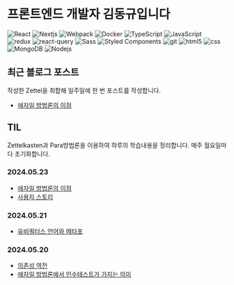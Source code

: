 
# 프론트엔드 개발자 김동규입니다

<p>
  <img alt="React" src="https://img.shields.io/badge/-React-45b8d8?style=flat-square&logo=react&logoColor=white" />
  <img alt="Nextjs" src="https://img.shields.io/badge/-Next.js-000000?style=flat-square&logo=Next.js&logoColor=white" />
  <img alt="Webpack" src="https://img.shields.io/badge/-Webpack-8DD6F9?style=flat-square&logo=webpack&logoColor=white" /> 
  <img alt="Docker" src="https://img.shields.io/badge/-Docker-46a2f1?style=flat-square&logo=docker&logoColor=white" />
  <img alt="TypeScript" src="https://img.shields.io/badge/-TypeScript-007ACC?style=flat-square&logo=typescript&logoColor=white" />
  <img alt="JavaScript" src="https://img.shields.io/badge/-JavaScript-F7DF1E?style=flat-square&logo=javaScript&logoColor=white" />
  <img alt="redux" src="https://img.shields.io/badge/-Redux-764ABC?style=flat-square&logo=redux&logoColor=white" />
  <img alt="react-query" src="https://img.shields.io/badge/-React Query-FF4154?style=flat-square&logo=React Query&logoColor=white" />
  <img alt="Sass" src="https://img.shields.io/badge/-Sass-CC6699?style=flat-square&logo=sass&logoColor=white" />
  <img alt="Styled Components" src="https://img.shields.io/badge/-Styled_Components-db7092?style=flat-square&logo=styled-components&logoColor=white" />
  <img alt="git" src="https://img.shields.io/badge/-Git-F05032?style=flat-square&logo=git&logoColor=white" />
  <img alt="html5" src="https://img.shields.io/badge/-HTML5-E34F26?style=flat-square&logo=html5&logoColor=white" />
  <img alt="css" src="https://img.shields.io/badge/-CSS3-1572B6?style=flat-square&logo=CSS3&logoColor=white" />
  <img alt="MongoDB" src="https://img.shields.io/badge/-MongoDB-13aa52?style=flat-square&logo=mongodb&logoColor=white" />
  <img alt="Nodejs" src="https://img.shields.io/badge/-Nodejs-43853d?style=flat-square&logo=Node.js&logoColor=white" />
</p>

## 최근 블로그 포스트

작성한 Zettel을 취합해 일주일에 한 번 포스트를 작성합니다.

- [애자일 방법론의 이점](https://velog.io/@pglibrary80/%EC%99%9C-%EC%95%A0%EC%9E%90%EC%9D%BC%EC%9D%B8%EA%B0%80)


## TIL

Zettelkasten과 Para방법론을 이용하여 하루의 학습내용을 정리합니다. 매주 월요일마다 초기화합니다.

### 2024.05.23

- [애자일 방법론의 이점](https://velog.io/@pglibrary80/%EC%99%9C-%EC%95%A0%EC%9E%90%EC%9D%BC%EC%9D%B8%EA%B0%80)
- [사용자 스토리](https://publish.obsidian.md/my-para-til/000_ZettelKasten/%EC%82%AC%EC%9A%A9%EC%9E%90+%EC%8A%A4%ED%86%A0%EB%A6%AC)


### 2024.05.21

- [유비쿼터스 언어와 메타포](https://publish.obsidian.md/my-para-til/000_ZettelKasten/%EC%9C%A0%EB%B9%84%EC%BF%BC%ED%84%B0%EC%8A%A4+%EC%96%B8%EC%96%B4%EC%99%80+%EB%A9%94%ED%83%80%ED%8F%AC+-+%EA%B0%81%EA%B0%81+DDD%2C+Aglie+%EC%9A%A9%EC%96%B4)

### 2024.05.20

- [의존성 역전](https://publish.obsidian.md/my-para-til/000_ZettelKasten/%EC%9D%98%EC%A1%B4%EC%84%B1+%EC%97%AD%EC%A0%84)
- [애자일 방법론에서 인수테스트가 가지는 의미](https://publish.obsidian.md/my-para-til/000_ZettelKasten/%EC%95%A0%EC%9E%90%EC%9D%BC+%EB%B0%A9%EB%B2%95%EB%A1%A0%EC%9D%98+%EC%9D%B8%EC%88%98%ED%85%8C%EC%8A%A4%ED%8A%B8%EA%B0%80+%EA%B0%80%EC%A7%80%EB%8A%94+%EC%9D%98%EB%AF%B8
)
